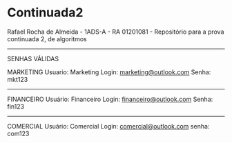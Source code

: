 # Continuada2
Rafael Rocha de Almeida - 1ADS-A -
RA 01201081 -
Repositório para a prova continuada 2, de algoritmos
__________________________________________________________________________________

SENHAS VÁLIDAS 

MARKETING
Usuario: Marketing
Login: marketing@outlook.com
Senha: mkt123
____________

FINANCEIRO
Usuário: Financeiro
Login: financeiro@outlook.com
Senha: fin123
____________

COMERCIAL 
Usuário: Comercial
Login: comercial@outlook.com
senha: com123